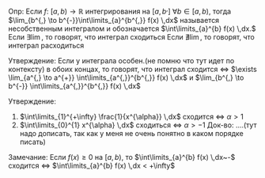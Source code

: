 Опр:
Если $f\mathpunct{:}~[a,b) \to \mathbb{R}$ интегрирования на $[a,b^{,}]$ 
$\forall b \in [a,b),$ тогда $\lim_{b^{,} \to b^{-}}\int\limits_{a}^{b^{,}} f(x) \,dx$ называется несобственным интегралом и обозначается $\int\limits_{a}^{b} f(x) \,dx.$ 
Если $\exists \lim,$ то говорят, что интеграл сходиться
Если $\nexists \lim,$ то говорят, что интеграл расходиться

Утверждение:
Если у интеграла особен.(не помню что тут идет по контексту) в обоих концах, то говорят, что интеграл сходится $\Leftrightarrow$ $\exists \lim_{a^{,} \to a^{+}} \int\limits_{a^{,}}^{b^{,}} f(x) \,dx$ и $\lim_{b^{,} \to b^{-}} \int\limits_{a^{,}}^{b^{,}} f(x) \,dx$

Утверждение:
1) $\int\limits_{1}^{+\infty} \frac{1}{x^{\alpha}} \,dx$ сходится $\Leftrightarrow$ $\alpha > 1$ 
2) $\int\limits_{0}^{1} x^{\alpha} \,dx$  cходиться $\Leftrightarrow$ $\alpha > -1$
Док-во:
....(тут надо дописать, так как у меня не очень понятно в каком порядке писать)

Замечание:
Если $f(x)\geq 0$ на $[a,b)$, то $\int\limits_{a}^{b} f(x) \,dx~-$ сходится $\Leftrightarrow$ $\int\limits_{a}^{b} f(x) \,dx < +\infty$
